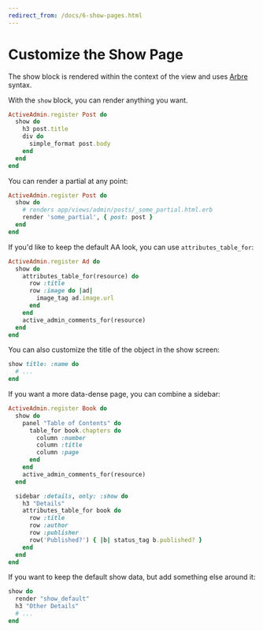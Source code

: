 ```yaml
---
redirect_from: /docs/6-show-pages.html
---
```

# Customize the Show Page

The show block is rendered within the context of the view and uses
[Arbre](https://github.com/activeadmin/arbre) syntax.

With the `show` block, you can render anything you want.

```ruby
ActiveAdmin.register Post do
  show do
    h3 post.title
    div do
      simple_format post.body
    end
  end
end
```

You can render a partial at any point:

```ruby
ActiveAdmin.register Post do
  show do
    # renders app/views/admin/posts/_some_partial.html.erb
    render 'some_partial', { post: post }
  end
end
```

If you'd like to keep the default AA look, you can use `attributes_table_for`:

```ruby
ActiveAdmin.register Ad do
  show do
    attributes_table_for(resource) do
      row :title
      row :image do |ad|
        image_tag ad.image.url
      end
    end
    active_admin_comments_for(resource)
  end
end
```

You can also customize the title of the object in the show screen:

```ruby
show title: :name do
  # ...
end
```

If you want a more data-dense page, you can combine a sidebar:

```ruby
ActiveAdmin.register Book do
  show do
    panel "Table of Contents" do
      table_for book.chapters do
        column :number
        column :title
        column :page
      end
    end
    active_admin_comments_for(resource)
  end

  sidebar :details, only: :show do
    h3 "Details"
    attributes_table_for book do
      row :title
      row :author
      row :publisher
      row('Published?') { |b| status_tag b.published? }
    end
  end
end
```

If you want to keep the default show data, but add something else around it:

```ruby
show do
  render "show_default"
  h3 "Other Details"
  # ...
end
```
